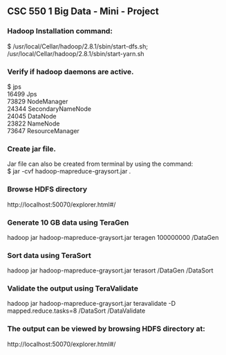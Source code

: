  ## CSC 550 1 Big Data - Mini - Project

### Hadoop Installation command:
$ /usr/local/Cellar/hadoop/2.8.1/sbin/start-dfs.sh;<br />
/usr/local/Cellar/hadoop/2.8.1/sbin/start-yarn.sh<br />
### Verify if hadoop daemons are active.
$ jps<br />
16499 Jps<br />
73829 NodeManager<br />
24344 SecondaryNameNode<br />
24045 DataNode<br />
23822 NameNode<br />
73647 ResourceManager
### Create jar file.
Jar file can also be created from terminal by using the command:<br />
$ jar -cvf hadoop-mapreduce-graysort.jar *.*
### Browse HDFS directory
http://localhost:50070/explorer.html#/<br />
### Generate 10 GB data using TeraGen
hadoop jar hadoop-mapreduce-graysort.jar teragen 100000000 /DataGen
### Sort data using TeraSort
hadoop jar hadoop-mapreduce-graysort.jar terasort  /DataGen /DataSort
### Validate the output using TeraValidate
hadoop jar hadoop-mapreduce-graysort.jar teravalidate -D mapped.reduce.tasks=8 /DataSort /DataValidate
### The output can be viewed by browsing HDFS directory at:
http://localhost:50070/explorer.html#/
